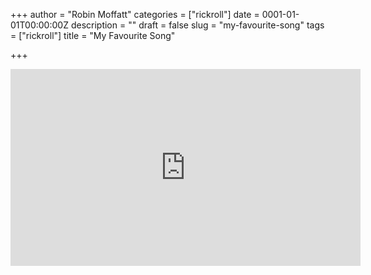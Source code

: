 +++
author = "Robin Moffatt"
categories = ["rickroll"]
date = 0001-01-01T00:00:00Z
description = ""
draft = false
slug = "my-favourite-song"
tags = ["rickroll"]
title = "My Favourite Song"

+++

<iframe width="560" height="315" src="https://www.youtube.com/embed/dQw4w9WgXcQ?autoplay=1" frameborder="0" allowfullscreen></iframe>